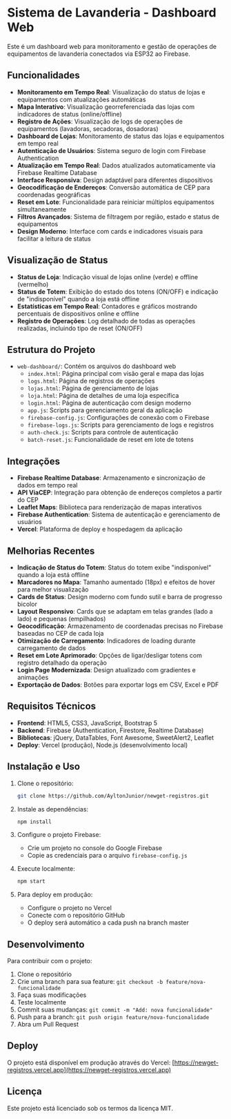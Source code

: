 # Sistema de Lavanderia - Dashboard Web

Este é um dashboard web para monitoramento e gestão de operações de equipamentos de lavanderia conectados via ESP32 ao Firebase.

## Funcionalidades

- **Monitoramento em Tempo Real**: Visualização do status de lojas e equipamentos com atualizações automáticas
- **Mapa Interativo**: Visualização georreferenciada das lojas com indicadores de status (online/offline)
- **Registro de Ações**: Visualização de logs de operações de equipamentos (lavadoras, secadoras, dosadoras)
- **Dashboard de Lojas**: Monitoramento de status das lojas e equipamentos em tempo real
- **Autenticação de Usuários**: Sistema seguro de login com Firebase Authentication
- **Atualização em Tempo Real**: Dados atualizados automaticamente via Firebase Realtime Database
- **Interface Responsiva**: Design adaptável para diferentes dispositivos
- **Geocodificação de Endereços**: Conversão automática de CEP para coordenadas geográficas
- **Reset em Lote**: Funcionalidade para reiniciar múltiplos equipamentos simultaneamente
- **Filtros Avançados**: Sistema de filtragem por região, estado e status de equipamentos
- **Design Moderno**: Interface com cards e indicadores visuais para facilitar a leitura de status

## Visualização de Status

- **Status de Loja**: Indicação visual de lojas online (verde) e offline (vermelho)
- **Status de Totem**: Exibição do estado dos totens (ON/OFF) e indicação de "indisponível" quando a loja está offline
- **Estatísticas em Tempo Real**: Contadores e gráficos mostrando percentuais de dispositivos online e offline
- **Registro de Operações**: Log detalhado de todas as operações realizadas, incluindo tipo de reset (ON/OFF)

## Estrutura do Projeto

- `web-dashboard/`: Contém os arquivos do dashboard web
  - `index.html`: Página principal com visão geral e mapa das lojas
  - `logs.html`: Página de registros de operações
  - `lojas.html`: Página de gerenciamento de lojas
  - `loja.html`: Página de detalhes de uma loja específica
  - `login.html`: Página de autenticação com design moderno
  - `app.js`: Scripts para gerenciamento geral da aplicação
  - `firebase-config.js`: Configurações de conexão com o Firebase
  - `firebase-logs.js`: Scripts para gerenciamento de logs e registros
  - `auth-check.js`: Scripts para controle de autenticação
  - `batch-reset.js`: Funcionalidade de reset em lote de totens

## Integrações

- **Firebase Realtime Database**: Armazenamento e sincronização de dados em tempo real
- **API ViaCEP**: Integração para obtenção de endereços completos a partir do CEP
- **Leaflet Maps**: Biblioteca para renderização de mapas interativos
- **Firebase Authentication**: Sistema de autenticação e gerenciamento de usuários
- **Vercel**: Plataforma de deploy e hospedagem da aplicação

## Melhorias Recentes

- **Indicação de Status do Totem**: Status do totem exibe "indisponível" quando a loja está offline
- **Marcadores no Mapa**: Tamanho aumentado (18px) e efeitos de hover para melhor visualização
- **Cards de Status**: Design moderno com fundo sutil e barra de progresso bicolor
- **Layout Responsivo**: Cards que se adaptam em telas grandes (lado a lado) e pequenas (empilhados)
- **Geocodificação**: Armazenamento de coordenadas precisas no Firebase baseadas no CEP de cada loja
- **Otimização de Carregamento**: Indicadores de loading durante carregamento de dados
- **Reset em Lote Aprimorado**: Opções de ligar/desligar totens com registro detalhado da operação
- **Login Page Modernizada**: Design atualizado com gradientes e animações
- **Exportação de Dados**: Botões para exportar logs em CSV, Excel e PDF

## Requisitos Técnicos

- **Frontend**: HTML5, CSS3, JavaScript, Bootstrap 5
- **Backend**: Firebase (Authentication, Firestore, Realtime Database)
- **Bibliotecas**: jQuery, DataTables, Font Awesome, SweetAlert2, Leaflet
- **Deploy**: Vercel (produção), Node.js (desenvolvimento local)

## Instalação e Uso

1. Clone o repositório:
   ```bash
   git clone https://github.com/AyltonJunior/newget-registros.git
   ```

2. Instale as dependências:
   ```bash
   npm install
   ```

3. Configure o projeto Firebase:
   - Crie um projeto no console do Google Firebase
   - Copie as credenciais para o arquivo `firebase-config.js`

4. Execute localmente:
   ```bash
   npm start
   ```

5. Para deploy em produção:
   - Configure o projeto no Vercel
   - Conecte com o repositório GitHub
   - O deploy será automático a cada push na branch master

## Desenvolvimento

Para contribuir com o projeto:

1. Clone o repositório
2. Crie uma branch para sua feature: `git checkout -b feature/nova-funcionalidade`
3. Faça suas modificações
4. Teste localmente
5. Commit suas mudanças: `git commit -m "Add: nova funcionalidade"`
6. Push para a branch: `git push origin feature/nova-funcionalidade`
7. Abra um Pull Request

## Deploy

O projeto está disponível em produção através do Vercel:
[https://newget-registros.vercel.app](https://newget-registros.vercel.app)

## Licença

Este projeto está licenciado sob os termos da licença MIT. 